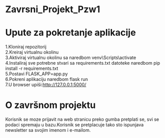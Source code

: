 # Zavrsni_Projekt_Pzw1

# Upute za pokretanje aplikacije

1.Kloniraj repozitorij <br>
2.Kreiraj virtualnu okolinu <br>
3.Aktiviraj virtualnu okolinu sa naredbom venv\Scripts\activate <br>
4.Instaliraj sve potrebne stvari sa requirements.txt datoteke naredbom pip install -r requirements.txt <br>
5.Postavi FLASK_APP=app.py <br>
6.Pokreni aplikaciju naredbom flask run <br>
7.U browser upiši:http://127.0.0.1:5000/ <br>

# O završnom projektu

Korisnik se moze prijavit na web stranicu preko gumba pretplati se, svi se podaci spremaju u bazu.Korisnik se pretplacuje tako sto ispunjava newsletter sa svojim imenom i e-mailom.
